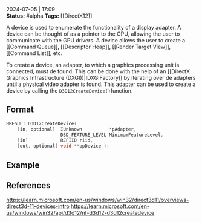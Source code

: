 2024-07-05 | 17:09  
**Status:** #alpha 
**Tags:** [[DirectX12]]

A device is used to enumerate the functionality of a display adapter. A device can be thought of as a pointer to the GPU, allowing the user to communicate with the GPU drivers. A device allows the user to create a [[Command Queue]], [[Descriptor Heap]], [[Render Target View]], [[Command List]], etc.

To create a device, an adapter, to which a graphics processing unit is connected, must de found. This can be done with the help of an [[DirectX Graphics Infrastructure (DXGI))|IDXGIFactory]] by iterating over de adapters until a physical video adapter is found. This adapter can be used to create a device by calling the ```D3D12CreateDevice()```function.
## Format

```cpp
HRESULT D3D12CreateDevice( 
	[in, optional]  IUnknown          *pAdapter, 
				    D3D_FEATURE_LEVEL MinimumFeatureLevel, 
	[in]            REFIID riid, 
	[out, optional] void **ppDevice );
```

## Example


## References

https://learn.microsoft.com/en-us/windows/win32/direct3d11/overviews-direct3d-11-devices-intro
https://learn.microsoft.com/en-us/windows/win32/api/d3d12/nf-d3d12-d3d12createdevice
